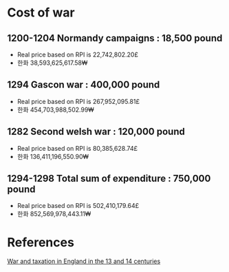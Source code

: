 Cost of war
===========
1200-1204 Normandy campaigns : 18,500 pound
--------------------------------
- Real price based on RPI is 22,742,802.20£
- 한화 38,593,625,617.58₩

1294 Gascon war : 400,000 pound
-------------------------------
- Real price based on RPI is 267,952,095.81£
- 한화 454,703,988,502.99₩

1282 Second welsh war : 120,000 pound
-------------------------------
- Real price based on RPI is 80,385,628.74£
- 한화 136,411,196,550.90₩

1294-1298 Total sum of expenditure : 750,000 pound
-------------------------------
- Real price based on RPI is 502,410,179.64£
- 한화 852,569,978,443.11₩

References
===========
[War and taxation in England in the 13 and 14 centuries](http://www.mgh-bibliothek.de/dokumente/a/a081379.pdf)

